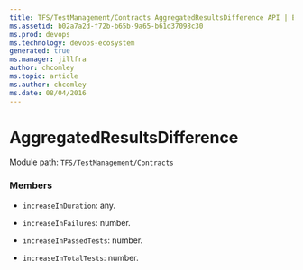 ```yaml
---
title: TFS/TestManagement/Contracts AggregatedResultsDifference API | Extensions for Azure DevOps Services
ms.assetid: b02a7a2d-f72b-b65b-9a65-b61d37098c30
ms.prod: devops
ms.technology: devops-ecosystem
generated: true
ms.manager: jillfra
author: chcomley
ms.topic: article
ms.author: chcomley
ms.date: 08/04/2016
---
```


# AggregatedResultsDifference

Module path: `TFS/TestManagement/Contracts`


### Members

* `increaseInDuration`: any. 

* `increaseInFailures`: number. 

* `increaseInPassedTests`: number. 

* `increaseInTotalTests`: number. 

